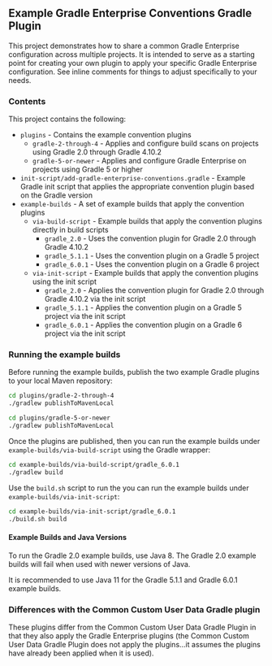 ## Example Gradle Enterprise Conventions Gradle Plugin

This project demonstrates how to share a common Gradle Enterprise configuration across multiple projects. It is intended to serve as a starting point for creating your own plugin to apply your specific Gradle Enterprise configuration. See inline comments for things to adjust specifically to your needs.

### Contents

This project contains the following:

  * `plugins` - Contains the example convention plugins
    * `gradle-2-through-4` - Applies and configure build scans on projects using Gradle 2.0 through Gradle 4.10.2
    * `gradle-5-or-newer` - Applies and configure Gradle Enterprise on projects using Gradle 5 or higher
  * `init-script/add-gradle-enterprise-conventions.gradle` - Example Gradle init script that applies the appropriate convention plugin based on the Gradle version
  * `example-builds` - A set of example builds that apply the convention plugins
    * `via-build-script` - Example builds that apply the convention plugins directly in build scripts
      * `gradle_2.0` - Uses the convention plugin for Gradle 2.0 through Gradle 4.10.2
      * `gradle_5.1.1` - Uses the convention plugin on a Gradle 5 project
      * `gradle_6.0.1` - Uses the convention plugin on a Gradle 6 project
    * `via-init-script` - Example builds that apply the convention plugins using the init script
      * `gradle_2.0` - Applies the convention plugin for Gradle 2.0 through Gradle 4.10.2 via the init script
      * `gradle_5.1.1` - Applies the convention plugin on a Gradle 5 project via the init script
      * `gradle_6.0.1` - Applies the convention plugin on a Gradle 6 project via the init script

### Running the example builds

Before running the example builds, publish the two example Gradle plugins to your local Maven repository:

```bash
cd plugins/gradle-2-through-4
./gradlew publishToMavenLocal

cd plugins/gradle-5-or-newer
./gradlew publishToMavenLocal
```

Once the plugins are published, then you can run the example builds under `example-builds/via-build-script` using the Gradle wrapper:

```bash
cd example-builds/via-build-script/gradle_6.0.1
./gradlew build
```

Use the `build.sh` script to run the you can run the example builds under `example-builds/via-init-script`:

```bash
cd example-builds/via-init-script/gradle_6.0.1
./build.sh build
```

#### Example Builds and Java Versions

To run the Gradle 2.0 example builds, use Java 8. The Gradle 2.0 example builds will fail when used with newer versions of Java.

It is recommended to use Java 11 for the Gradle 5.1.1 and Gradle 6.0.1 example builds.

### Differences with the Common Custom User Data Gradle plugin
These plugins differ from the Common Custom User Data Gradle Plugin in that they also apply the Gradle Enterprise plugins (the Common Custom User Data Gradle Plugin does not apply the plugins...it assumes the plugins have already been applied when it is used).
